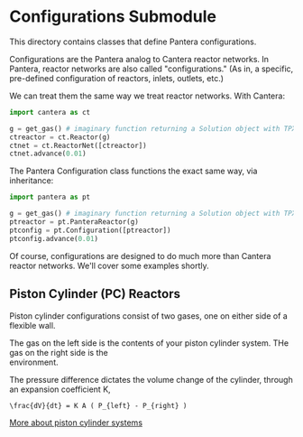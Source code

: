 # Configurations Submodule

This directory contains classes that define Pantera configurations.

Configurations are the Pantera analog to Cantera reactor networks. 
In Pantera, reactor networks are also called "configurations." (As in,
a specific, pre-defined configuration of reactors, inlets, outlets, etc.)

We can treat them the same way we treat reactor networks. With Cantera:

```python
import cantera as ct

g = get_gas() # imaginary function returning a Solution object with TPX set
ctreactor = ct.Reactor(g)
ctnet = ct.ReactorNet([ctreactor])
ctnet.advance(0.01)
```

The Pantera Configuration class functions the exact same way, via inheritance:

```python
import pantera as pt

g = get_gas() # imaginary function returning a Solution object with TPX set
ptreactor = pt.PanteraReactor(g)
ptconfig = pt.Configuration([ptreactor])
ptconfig.advance(0.01)
```

Of course, configurations are designed to do 
much more than Cantera reactor networks. 
We'll cover some examples shortly.



## Piston Cylinder (PC) Reactors

Piston cylinder configurations consist of two gases,
one on either side of a flexible wall.

The gas on the left side is the contents of your 
piston cylinder system. THe gas on the right side is the  
environment.

The pressure difference dictates the volume change of the cylinder,
through an expansion coefficient K,

```
\frac{dV}{dt} = K A ( P_{left} - P_{right} )
```
[More about piston cylinder systems](PC.md)





